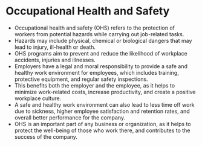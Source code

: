 # Occupational Health and Safety

- Occupational health and safety (OHS) refers to the protection of workers from potential hazards while carrying out job-related tasks.
- Hazards may include physical, chemical or biological dangers that may lead to injury, ill-health or death.
- OHS programs aim to prevent and reduce the likelihood of workplace accidents, injuries and illnesses.
- Employers have a legal and moral responsibility to provide a safe and healthy work environment for employees, which includes training, protective equipment, and regular safety inspections.
- This benefits both the employer and the employee, as it helps to minimize work-related costs, increase productivity, and create a positive workplace culture.
- A safe and healthy work environment can also lead to less time off work due to sickness, higher employee satisfaction and retention rates, and overall better performance for the company.
- OHS is an important part of any business or organization, as it helps to protect the well-being of those who work there, and contributes to the success of the company.
